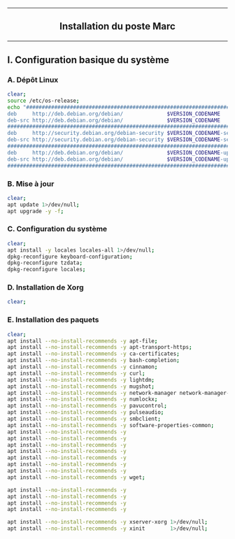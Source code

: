 ----------------------------------------------------------------------------------------------------------------------------------------
## <p align='center'> Installation du poste Marc </p>

----------------------------------------------------------------------------------------------------------------------------------------
## I. Configuration basique du système
### A. Dépôt Linux
```bash
clear;
source /etc/os-release;
echo "################################################################################################################################
deb     http://deb.debian.org/debian/              $VERSION_CODENAME            main non-free non-free-firmware
deb-src http://deb.debian.org/debian/              $VERSION_CODENAME            main non-free non-free-firmware
################################################################################################################################
deb     http://security.debian.org/debian-security $VERSION_CODENAME-security   main non-free non-free-firmware
deb-src http://security.debian.org/debian-security $VERSION_CODENAME-security   main non-free non-free-firmware
################################################################################################################################
deb     http://deb.debian.org/debian/              $VERSION_CODENAME-updates    main non-free non-free-firmware
deb-src http://deb.debian.org/debian/              $VERSION_CODENAME-updates    main non-free non-free-firmware
################################################################################################################################" > /etc/apt/sources.list;
```

### B. Mise à jour
```bash
clear;
apt update 1>/dev/null;
apt upgrade -y -f;
```

### C. Configuration du système
```bash
clear;
apt install -y locales locales-all 1>/dev/null;
dpkg-reconfigure keyboard-configuration;
dpkg-reconfigure tzdata;
dpkg-reconfigure locales;
```

### D. Installation de Xorg
```bash
clear;
```

### E. Installation des paquets
```bash
clear;
apt install --no-install-recommends -y apt-file;
apt install --no-install-recommends -y apt-transport-https;
apt install --no-install-recommends -y ca-certificates;
apt install --no-install-recommends -y bash-completion;
apt install --no-install-recommends -y cinnamon;
apt install --no-install-recommends -y curl;
apt install --no-install-recommends -y lightdm;
apt install --no-install-recommends -y mugshot;
apt install --no-install-recommends -y network-manager network-manager-dev network-manager-gnome network-manager-config-connectivity-debian;
apt install --no-install-recommends -y numlockx;
apt install --no-install-recommends -y pavucontrol;
apt install --no-install-recommends -y pulseaudio;
apt install --no-install-recommends -y smbclient;
apt install --no-install-recommends -y software-properties-common;
apt install --no-install-recommends -y
apt install --no-install-recommends -y
apt install --no-install-recommends -y
apt install --no-install-recommends -y
apt install --no-install-recommends -y 
apt install --no-install-recommends -y
apt install --no-install-recommends -y
apt install --no-install-recommends -y wget;

apt install --no-install-recommends -y 
apt install --no-install-recommends -y 
apt install --no-install-recommends -y
apt install --no-install-recommends -y 

apt install --no-install-recommends -y xserver-xorg 1>/dev/null;
apt install --no-install-recommends -y xinit        1>/dev/null;
```
